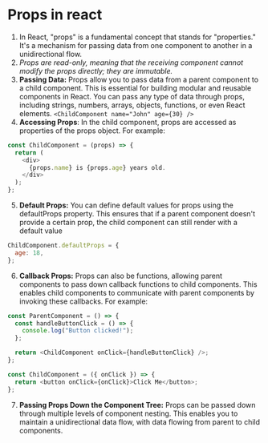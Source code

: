 # Props in react

1.  In React, "props" is a fundamental concept that stands for "properties." It's a mechanism for passing data from one component to another in a unidirectional flow.
2.  _Props are read-only, meaning that the receiving component cannot modify the props directly; they are immutable._
3.  **Passing Data:** Props allow you to pass data from a parent component to a child component. This is essential for building modular and reusable components in React. You can pass any type of data through props, including strings, numbers, arrays, objects, functions, or even React elements.
    `<ChildComponent name="John" age={30} />`
4.  **Accessing Props**: In the child component, props are accessed as properties of the props object. For example:

```js
const ChildComponent = (props) => {
  return (
    <div>
      {props.name} is {props.age} years old.
    </div>
  );
};
```

5. **Default Props:** You can define default values for props using the defaultProps property. This ensures that if a parent component doesn't provide a certain prop, the child component can still render with a default value

```js
ChildComponent.defaultProps = {
  age: 18,
};
```

6. **Callback Props:** Props can also be functions, allowing parent components to pass down callback functions to child components. This enables child components to communicate with parent components by invoking these callbacks. For example:

```js
const ParentComponent = () => {
  const handleButtonClick = () => {
    console.log("Button clicked!");
  };

  return <ChildComponent onClick={handleButtonClick} />;
};

const ChildComponent = ({ onClick }) => {
  return <button onClick={onClick}>Click Me</button>;
};
```

7. **Passing Props Down the Component Tree:** Props can be passed down through multiple levels of component nesting. This enables you to maintain a unidirectional data flow, with data flowing from parent to child components.
